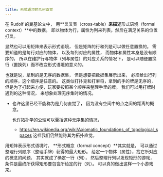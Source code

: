 ```yaml
---
title: 形式语境的几何直觉
---
```


在 Rudolf 的奠基论文中，
用**叉叉表（cross-table）**来描述**形式语境（formal context）**中的数据。
即以物体为行，属性为列来列表，然后在满足关系的位置打叉。

显然也可以用矩阵来表示形式语境，
但是矩阵的行和列是可以做任意置换的。
需要知道的是每行对应的物体，
以及每列对应的属性，
而物体和属性本身是没有顺序的，
所以在维护行与物体（列与属性）的对应关系的情况下，
是可以随便置换行（置换列）而不改变形式语境的意义的。

也就是说，拿到的是无序的数据集，
但是想要把数据集展示出来，
必须给出行列的顺序，这个顺序是任意的。
这类似打扑克和打麻将，拿到的手的牌是无序的，
但是为了打起来方便，玩家要按照某个顺序来整理手里的牌。
我们可以用打牌时遇到的这种情况，
来想象处理无序集时的情况。

- 也许这里已经不能称为是几何直觉了，
  因为没有空间中的点之间的距离的概念。

  也许拓扑学的公理可以囊括这种无序集的情况，
  - https://en.wikipedia.org/wiki/Axiomatic_foundations_of_topological_spaces
  这样我们仍然能称其为拓扑直觉。

用矩阵表示形式语境时，
**形式概念（formal concept）**其实就是，
可以通过整理行列顺序（整理手牌）获得的最大矩形。
给定一个物体（属性），找它所对应的概念的问题，
其实就成了确定一行（列），
然后整理行列以发现矩形的游戏，
条件是最终所获得矩形要包含所给定的行（列）。
可以真的做出这样一个小游戏来。
